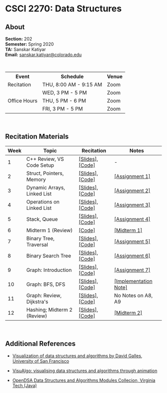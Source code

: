 # CSCI 2270: Data Structures

## About

**Section:** 202 <br />
**Semester:** Spring 2020 <br />
**TA:** Sanskar Katiyar <br />
**Email:** sanskar.katiyar@colorado.edu <br />

<br />

<table>
    <tr>
        <th>Event</th>
        <th>Schedule</th>
        <th>Venue</th>
    </tr>
    <tr>
        <td>Recitation</td>
        <td>THU, 8:00 AM - 9:15 AM</td>
        <td>Zoom</td>
    </tr>
    <tr>
        <td rowspan = "3" valign = "center">Office Hours</td>
        <td>WED, 3 PM - 5 PM</td>
        <td>Zoom</td>
    </tr>
    <tr>
        <td>THU, 5 PM - 6 PM </td>
        <td>Zoom</td>
    </tr>
    <tr>
        <td>FRI, 3 PM - 5 PM</td>
        <td>Zoom</td>
    </tr>
    
</table>

<br />

## Recitation Materials

| Week | Topic | Recitation | Notes 
 ----- | ----- | ---------- | ----- 
1 | C++ Review, VS Code Setup | [[Slides]](./content/01/REC_PPT_01.pdf), [[Code]](https://github.com/sanskarkatiyar/CSCI2270/tree/master/content/01/code) | -
2 | Struct, Pointers, Memory | [[Slides]](./content/02/REC_PPT_02.pdf), [[Code]](https://github.com/sanskarkatiyar/CSCI2270/tree/master/content/02/code)| [[Assignment 1]](./content/notes/A_01.pdf)
3 | Dynamic Arrays, Linked List | [[Slides]](./content/03/REC_PPT_03.pdf), [[Code]](https://github.com/sanskarkatiyar/CSCI2270/tree/master/content/03/code)| [[Assignment 2]](./content/notes/A_02.pdf)
4 | Operations on Linked List | [[Slides]](./content/04/REC_PPT_04.pdf), [[Code]](https://github.com/sanskarkatiyar/CSCI2270/tree/master/content/04/code)| [[Assignment 3]](./content/notes/A_03.pdf)
5 | Stack, Queue | [[Slides]](./content/05/REC_PPT_05.pdf), [[Code]](https://github.com/sanskarkatiyar/CSCI2270/tree/master/content/05/code)| [[Assignment 4]](./content/notes/A_04.pdf)
6 | Midterm 1 (Review) | [[Code]](https://github.com/sanskarkatiyar/CSCI2270/tree/master/content/06/code)| [[Midterm 1]](./content/06/M_01.pdf)
7 | Binary Tree, Traversal |  [[Slides]](./content/07/REC_PPT_07.pdf), [[Code]](https://github.com/sanskarkatiyar/CSCI2270/tree/master/content/07/code) | [[Assignment 5]](./content/notes/A_05.pdf)
8 | Binary Search Tree |  [[Slides]](./content/08/REC_PPT_08.pdf), [[Code]](https://github.com/sanskarkatiyar/CSCI2270/tree/master/content/08/code)  | [[Assignment 6]](./content/notes/A_06.pdf)
9 | Graph: Introduction |  [[Slides]](./content/09/REC_PPT_09.pdf), [[Code]](https://github.com/sanskarkatiyar/CSCI2270/tree/master/content/09/code)  | [[Assignment 7]](./content/notes/A_07.pdf)
10 | Graph: BFS, DFS |  [[Slides]](./content/10/REC_PPT_10.pdf), [[Code]](https://github.com/sanskarkatiyar/CSCI2270/tree/master/content/10/code)  | [[Implementation Note]](./content/10/graph_implementation_note.pdf)
11 | Graph: Review, Dijkstra's |  [[Slides]](./content/11/REC_PPT_11.pdf), [[Code]](https://github.com/sanskarkatiyar/CSCI2270/tree/master/content/11/code)  | No Notes on A8, A9
12 | Hashing; Midterm 2 (Review) |  [[Slides]](./content/12/REC_PPT_12.pdf), [[Code]](https://github.com/sanskarkatiyar/CSCI2270/tree/master/content/12/code)  | [[Midterm 2]](./content/12/M_02.pdf)

<br />

## Additional References

- [Visualization of data structures and algorithms by David Galles, University of San Francisco](https://www.cs.usfca.edu/~galles/visualization/Algorithms.html)

- [VisuAlgo: visualising data structures and algorithms through animation](https://visualgo.net/en)

- [OpenDSA Data Structures and Algorithms Modules Collecion, Virginia Tech (Java)](https://opendsa-server.cs.vt.edu/ODSA/Books/Everything/html/index.html)